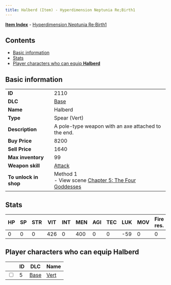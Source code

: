 ```yaml
---
title: Halberd (Item) - Hyperdimension Neptunia Re;Birth1
---
```


[**Item Index**](/neptunia/rb1/item/index.html) - [Hyperdimension Neptunia Re;Birth1](/neptunia/rb1)

## Contents

- [Basic information](#basic-information)
- [Stats](#stats)
- [Player characters who can equip **Halberd**](#player-characters-who-can-equip-halberd)
## Basic information

|   |   |
| -- | -- |
| **ID** | 2110 |
| **DLC** | [Base](/neptunia/rb1/dlc/1-base.html) |
| **Name** | Halberd |
| **Type** | Spear (Vert) |
| **Description** | A pole-type weapon with an axe attached to the end. |
| **Buy Price** | 8200 |
| **Sell Price** | 1640 |
| **Max inventory** | 99 |
| **Weapon skill** | [Attack](/neptunia/rb1/skill/1-801-attack.html) |
| **To unlock in shop** | Method 1<br />- View scene [Chapter 5: The Four Goddesses](/neptunia/rb1/scene/1-504-chapter-5-the-four-goddesses.html) |


## Stats

| HP | SP | STR | VIT | INT | MEN | AGI | TEC | LUK | MOV | Fire res. | Ice res. | Wind res. | Lightning res. |
| -- | -- | --- | --- | --- | --- | --- | --- | --- | --- | --------- | -------- | --------- | -------------- |
| 0 | 0 | 0 | 426 | 0 | 400 | 0 | 0 | -59 | 0 | 0 | 0 | 0 | 0 |


## Player characters who can equip **Halberd**

|    | ID | DLC | Name |
| -- | -- | --- | ---- |
| <input type="checkbox" id="rb1-player-1-5" class="trackbox" /> | 5 | [Base](/neptunia/rb1/dlc/1-base.html) | [Vert](/neptunia/rb1/player/1-5-vert.html) |
